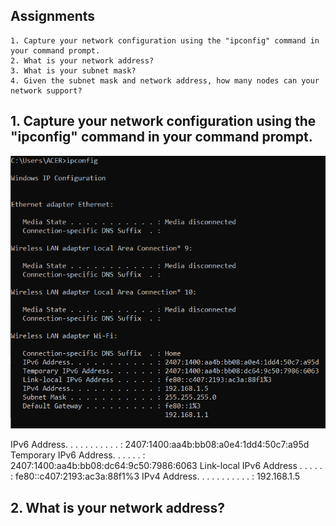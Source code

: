 ## Assignments
    1. Capture your network configuration using the "ipconfig" command in your command prompt.
    2. What is your network address?
    3. What is your subnet mask?
    4. Given the subnet mask and network address, how many nodes can your network support?

## 1. Capture your network configuration using the "ipconfig" command in your command prompt.

<img src="01.PNG">

IPv6 Address. . . . . . . . . . . : 2407:1400:aa4b:bb08:a0e4:1dd4:50c7:a95d
Temporary IPv6 Address. . . . . . : 2407:1400:aa4b:bb08:dc64:9c50:7986:6063
Link-local IPv6 Address . . . . . : fe80::c407:2193:ac3a:88f1%3
IPv4 Address. . . . . . . . . . . : 192.168.1.5

## 2. What is your network address?


